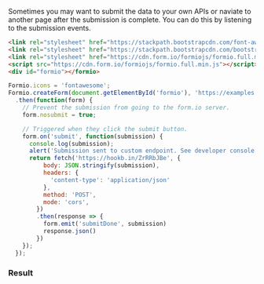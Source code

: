 Sometimes you may want to submit the data to your own APIs or naviate to another page after the submission is complete. You can do this by listening to the submission events.

```html
<link rel="stylesheet" href="https://stackpath.bootstrapcdn.com/font-awesome/4.7.0/css/font-awesome.min.css">
<link rel="stylesheet" href="https://stackpath.bootstrapcdn.com/bootstrap/4.1.3/css/bootstrap.min.css">
<link rel="stylesheet" href="https://cdn.form.io/formiojs/formio.full.min.css">
<script src="https://cdn.form.io/formiojs/formio.full.min.js"></script>
<div id="formio"></formio>
```

```js
Formio.icons = 'fontawesome';
Formio.createForm(document.getElementById('formio'), 'https://examples.form.io/example')
  .then(function(form) {
    // Prevent the submission from going to the form.io server.
    form.nosubmit = true;

    // Triggered when they click the submit button.
    form.on('submit', function(submission) {
      console.log(submission);
      alert('Submission sent to custom endpoint. See developer console.');
      return fetch('https://hookb.in/ZrRRbJBe', {
          body: JSON.stringify(submission),
          headers: {
            'content-type': 'application/json'
          },
          method: 'POST',
          mode: 'cors',
        })
        .then(response => {
          form.emit('submitDone', submission)
          response.json()
        })
    });
  });
```

<h3>Result</h3>
<div class="card card-body bg-light">
<div id="formio"></div>
<script type="text/javascript">
window.addEventListener('load', function() {s
Formio.createForm(document.getElementById('formio'), 'https://examples.form.io/example')
  .then(function(form) {
    // Prevent the submission from going to the form.io server.
    form.nosubmit = true;

    // Triggered when they click the submit button.
    form.on('submit', function(submission) {
      console.log(submission);
      alert('Submission sent to custom endpoint. See developer console.');
      return fetch('https://hookb.in/ZrRRbJBe', {
          body: JSON.stringify(submission),
          headers: {
            'content-type': 'application/json'
          },
          method: 'POST',
          mode: 'cors',
        })
        .then(response => {
          form.emit('submitDone', submission)
          response.json()
        })
    });
  });
});
</script>
</div>
